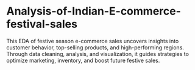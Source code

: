 # Analysis-of-Indian-E-commerce-festival-sales
This EDA of festive season e-commerce sales  uncovers insights into customer behavior, top-selling products, and high-performing regions. Through data cleaning, analysis, and visualization, it guides strategies to optimize marketing, inventory, and boost future festive sales.
